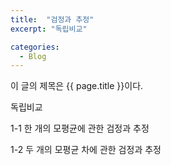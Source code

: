 ```yaml
---
title:  "검정과 추정"
excerpt: "독립비교"

categories:
  - Blog
---
```


이 글의 제목은 {{ page.title }}이다.

독립비교

1-1 한 개의 모평균에 관한 검정과 추정

1-2 두 개의 모평균 차에 관한 검정과 추정
